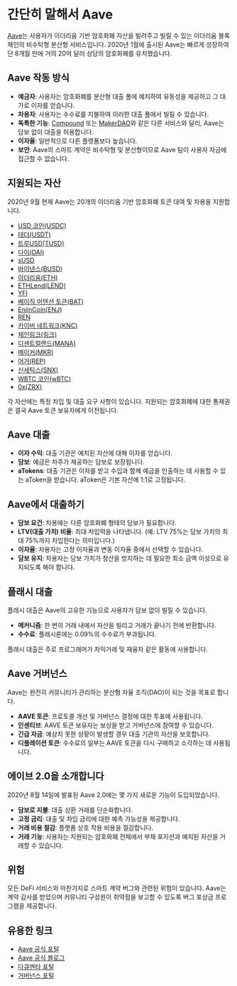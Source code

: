 # 간단히 말해서 Aave

[Aave](https://app.aave.com/)는 사용자가 이더리움 기반 암호화폐 자산을 빌려주고 빌릴 수 있는 이더리움 블록체인의 비수탁형 분산형 서비스입니다. 2020년 1월에 출시된 Aave는 빠르게 성장하여 단 8개월 만에 거의 20억 달러 상당의 암호화폐를 유치했습니다.

## Aave 작동 방식

- **예금자**: 사용자는 암호화폐를 분산형 대출 풀에 예치하여 유동성을 제공하고 그 대가로 이자를 얻습니다.
- **차용자**: 사용자는 수수료를 지불하여 이러한 대출 풀에서 빌릴 수 있습니다.
- **독특한 기능**: [Compound](../../token_guides/ko/compound.md) 또는 [MakerDAO](../../token_guides/ko/makerdao.md)와 같은 다른 서비스와 달리, Aave는 담보 없이 대출을 허용합니다.
- **이자율**: 일반적으로 다른 플랫폼보다 높습니다.
- **보안**: Aave의 스마트 계약은 비수탁형 및 분산형이므로 Aave 팀이 사용자 자금에 접근할 수 없습니다.

## 지원되는 자산

2020년 9월 현재 Aave는 20개의 이더리움 기반 암호화폐 토큰 대여 및 차용을 지원합니다.

- [USD 코인(USDC)](https://app.aave.com/reserve-overview/USDC?pool=Aave)
- [테더(USDT)](https://app.aave.com/reserve-overview/USDT?pool=Aave)
- [트루USD(TUSD)](https://app.aave.com/reserve-overview/TUSD?pool=Aave)
- [다이(DAI)](https://app.aave.com/reserve-overview/DAI?pool=Aave)
- [sUSD](https://app.aave.com/reserve-overview/SUSD?pool=Aave)
- [바이낸스(BUSD)](https://app.aave.com/reserve-overview/BUSD?pool=Aave)
- [이더리움(ETH)](https://app.aave.com/reserve-overview/ETH?pool=Aave)
- [ETHLend(LEND)](https://app.aave.com/reserve-overview/LEND?pool=Aave)
- [YFI](https://app.aave.com/reserve-overview/YFI?pool=Aave)
- [베이직 어텐션 토큰(BAT)](https://app.aave.com/reserve-overview/BAT?pool=Aave)
- [EnjinCoin(ENJ)](https://app.aave.com/reserve-overview/ENJ?pool=Aave)
- [REN](https://app.aave.com/reserve-overview/REN?pool=Aave)
- [카이버 네트워크(KNC)](https://app.aave.com/reserve-overview/KNC?pool=Aave)
- [체인링크(링크)](https://app.aave.com/reserve-overview/LINK?pool=Aave)
- [디센트럴랜드(MANA)](https://app.aave.com/reserve-overview/MANA?pool=Aave)
- [메이커(MKR)](https://app.aave.com/reserve-overview/MKR?pool=Aave)
- [어거(REP)](https://app.aave.com/reserve-overview/REP?pool=Aave)
- [신세틱스(SNX)](https://app.aave.com/reserve-overview/SNX?pool=Aave)
- [WBTC 코인(wBTC)](https://app.aave.com/reserve-overview/WBTC?pool=Aave)
- [0x(ZRX)](https://app.aave.com/reserve-overview/ZRX?pool=Aave)

각 자산에는 특정 차입 및 대출 요구 사항이 있습니다. 지원되는 암호화폐에 대한 통제권은 결국 Aave 토큰 보유자에게 이전됩니다.

## Aave 대출

- **이자 수익**: 대출 기관은 예치된 자산에 대해 이자를 얻습니다.
- **담보**: 예금은 차주가 제공하는 담보로 보장됩니다.
- **aTokens**: 대출 기관은 이자를 받고 수입과 함께 예금을 인출하는 데 사용할 수 있는 aToken을 받습니다. aToken은 기본 자산에 1:1로 고정됩니다.

## Aave에서 대출하기

- **담보 요건**: 차용에는 다른 암호화폐 형태의 담보가 필요합니다.
- **LTV(대출 가치) 비율**: 최대 차입력을 나타냅니다. (예: LTV 75%는 담보 가치의 최대 75%까지 차입한다는 의미입니다.)
- **이자율**: 차용자는 고정 이자율과 변동 이자율 중에서 선택할 수 있습니다.
- **담보 유지**: 차용자는 담보 가치가 청산을 방지하는 데 필요한 최소 금액 이상으로 유지되도록 해야 합니다.

## 플래시 대출

플래시 대출은 Aave의 고유한 기능으로 사용자가 담보 없이 빌릴 수 있습니다.

- **메커니즘**: 한 번의 거래 내에서 자산을 빌리고 거래가 끝나기 전에 반환합니다.
- **수수료**: 플래시론에는 0.09%의 수수료가 부과됩니다.

플래시 대출은 주로 프로그래머가 차익거래 및 재융자 같은 활동에 사용합니다.

## Aave 거버넌스

Aave는 완전히 커뮤니티가 관리하는 분산형 자율 조직(DAO)이 되는 것을 목표로 합니다.

- **AAVE 토큰**: 프로토콜 개선 및 거버넌스 결정에 대한 투표에 사용됩니다.
- **인센티브**: AAVE 토큰 보유자는 보상을 받고 거버넌스에 참여할 수 있습니다.
- **긴급 자금**: 예상치 못한 상황이 발생할 경우 대출 기관의 자산을 보호합니다.
- **디플레이션 토큰**: 수수료의 일부는 AAVE 토큰을 다시 구매하고 소각하는 데 사용됩니다.

## 에이브 2.0을 소개합니다

2020년 8월 14일에 발표된 Aave 2.0에는 몇 가지 새로운 기능이 도입되었습니다.

- **담보로 지불**: 대출 상환 거래를 단순화합니다.
- **고정 금리**: 대출 및 차입 금리에 대한 예측 가능성을 제공합니다.
- **거래 비용 절감**: 플랫폼 상호 작용 비용을 절감합니다.
- **거래 기능**: 사용자는 지원되는 암호화폐 전체에서 부채 포지션과 예치된 자산을 거래할 수 있습니다.

## 위험

모든 DeFi 서비스와 마찬가지로 스마트 계약 버그와 관련된 위험이 있습니다. Aave는 계약 감사를 받았으며 커뮤니티 구성원이 취약점을 보고할 수 있도록 버그 포상금 프로그램을 제공합니다.

## 유용한 링크

- [Aave 공식 포털](https://app.aave.com/)
- [Aave 공식 블로그](https://medium.com/aave)
- [다큐멘타 포털](https://docs.aave.com/portal/)
- [거버넌스 포털](https://governance.aave.com)